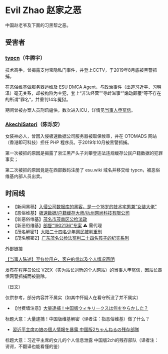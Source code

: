 # Evil Zhao 赵家之恶

中国赵老爷及下面的习黑帮之恶。

## 受害者

### [typcn](https://github.com/typcn)（牛腾宇）

技术高手，曾揭露支付宝隐私门事件，并登上CCTV，于2019年8月底被黑警抓捕。

在恶俗维基做服务器运维及 ESU DMCA Agent，与政治事件（出道习近平、习明泽）毫无关系，却被构陷为主犯，套上“非法经营””寻衅滋事“”煽动颠覆“等不存在的所谓”罪名“，并重判14年冤狱。

期间曾被办案人员刑讯逼供，数次进入ICU，详情见[当事人申冤信](https://web.archive.org/web/20210108163945/https://www.v2ex.com/t/743214?p=1)。

### [AkechiSatori](https://github.com/AkechiSatori)（陈泺安）

女装神必人，曾因入侵极速数据公司服务器被取保候审，并在 OTOMADS 网站（香港即可科技）担任 PHP 程序员。于2019年10月被黑警抓捕。

第一次被抓的原因是揭露了浙江黑产头子刘攀登违法违规缓存公民户籍数据的犯罪事实；

第二次被抓的原因竟是在西部数码注册了 esu.wiki 域名并移交给 typcn，被恶俗维基内部人员出卖。

## 时间线

- 【新闻黑稿】[入侵公司数据库的黑客，是一个18岁的技术宅男兼“女装大佬”](入侵公司数据库的黑客是一个18岁的技术宅男兼女装大佬.txt)
- 【恶俗维基】[极速数据/户籍缓存大师/杭州网尚科技有限公司](杭州网尚科技有限公司.md)
- 【新恶俗维基】[茂名市茂南区公检法政](茂名市茂南区公检法政.md)
- 【新恶俗维基】[部督“1902136”专案](https://esu.dog/%E9%83%A8%E7%9D%A3%E2%80%9C1902136%E2%80%9D%E4%B8%93%E6%A1%88) ⚠️ 需代理
- 【茂名解密1】[大陆二十四名少年网民被判重刑](大陆二十四名少年网民被判重刑.md)
- 【茂名解密2】[广东茂名公检法冤判二十四名孩子的纪实系列](广东茂名公检法冤判二十四名孩子的纪实系列.md)

外部链接

[【当事人陈述】至各位用户、客户的信以及个人情况声明](https://web.archive.org/web/20210108163945/https://www.v2ex.com/t/743214?p=1)

发布在程序员论坛 V2EX（实为站长刘昕的个人网站）的当事人申冤信，因站长畏惧网警抓捕而被删除。

（日文）

仅供参考，部分内容并不属实（如其中怀疑人在看守所没了并不属实）

- 【付费墙注意】[大量逮捕！中国版ウィキリークスは何をやらかした？](https://jbpress.ismedia.jp/articles/-/58597)

标题大意：大量逮捕！中国版维基解密（译者注：指恶俗维基）做了什么？

- [習近平主席の娘の個人情報を暴露 中国版2ちゃんねるの残存部隊](https://news.livedoor.com/article/detail/17547383/)

标题大意：习近平主席的女儿的个人信息泄露 中国版2ch的残存部队（译者注：谔谔，不翻译也能看懂的鉴）
